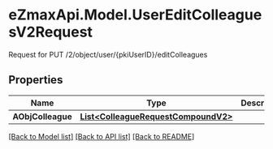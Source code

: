 # eZmaxApi.Model.UserEditColleaguesV2Request
Request for PUT /2/object/user/{pkiUserID}/editColleagues

## Properties

Name | Type | Description | Notes
------------ | ------------- | ------------- | -------------
**AObjColleague** | [**List&lt;ColleagueRequestCompoundV2&gt;**](ColleagueRequestCompoundV2.md) |  | 

[[Back to Model list]](../README.md#documentation-for-models) [[Back to API list]](../README.md#documentation-for-api-endpoints) [[Back to README]](../README.md)

